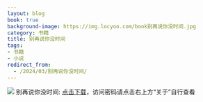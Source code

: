 ```yaml
---
layout: blog
book: true
background-image: https://img.locyoo.com/book别再说你没时间.jpg
category: 书籍
title: 别再说你没时间
tags:
- 书籍
- 小说
redirect_from:
  - /2024/03/别再说你没时间/
---
```

![](https://img.locyoo.com/book别再说你没时间.jpg)
别再说你没时间: <a name = "ref1" href="https://url18.ctfile.com/f/50983618-1060770409-28fffd?p=3619">点击下载</a>，访问密码请点击右上方“关于”自行查看